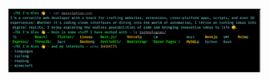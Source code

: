 ![terminal](https://github.com/BRISINGR-01/BRISINGR-01/blob/main/Screenshot%20from%202024-04-26%2001-28-35.png)
